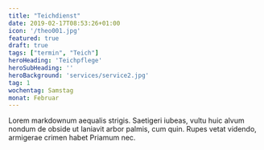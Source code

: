 ```yaml
---
title: "Teichdienst"
date: 2019-02-17T08:53:26+01:00
icon: '/theo001.jpg'
featured: true
draft: true
tags: ["termin", "Teich"]
heroHeading: 'Teichpflege'
heroSubHeading: ''
heroBackground: 'services/service2.jpg'
tag: 1
wochentag: Samstag
monat: Februar
---
```


Lorem markdownum aequalis strigis. Saetigeri iubeas, vultu huic alvum nondum
de obside ut laniavit arbor palmis, cum quin. Rupes vetat videndo, armigerae
crimen habet Priamum nec.

